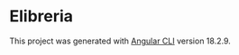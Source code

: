 # Elibreria

This project was generated with [Angular CLI](https://github.com/angular/angular-cli) version 18.2.9.

